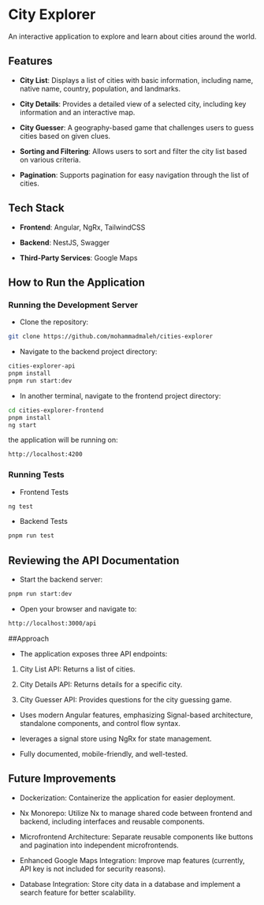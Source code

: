 # City Explorer

An interactive application to explore and learn about cities around the world.

## Features

- **City List**: Displays a list of cities with basic information, including name, native name, country, population, and landmarks.

- **City Details**: Provides a detailed view of a selected city, including key information and an interactive map.

- **City Guesser**: A geography-based game that challenges users to guess cities based on given clues.

- **Sorting and Filtering**: Allows users to sort and filter the city list based on various criteria.

- **Pagination**: Supports pagination for easy navigation through the list of cities.

## Tech Stack

- **Frontend**: Angular, NgRx, TailwindCSS

- **Backend**: NestJS, Swagger

- **Third-Party Services**: Google Maps

## How to Run the Application

### Running the Development Server

- Clone the repository:

```bash
git clone https://github.com/mohammadmaleh/cities-explorer
```

- Navigate to the backend project directory:

```bash
cities-explorer-api
pnpm install
pnpm run start:dev
```

- In another terminal, navigate to the frontend project directory:

```bash
cd cities-explorer-frontend
pnpm install
ng start
```

the application will be running on:

```bash
http://localhost:4200
```

### Running Tests

- Frontend Tests

```bash
ng test
```

- Backend Tests

```bash
pnpm run test
```

## Reviewing the API Documentation

- Start the backend server:

```bash
pnpm run start:dev
```

- Open your browser and navigate to:

```bash
http://localhost:3000/api
```

##Approach

- The application exposes three API endpoints:

1. City List API: Returns a list of cities.

2. City Details API: Returns details for a specific city.

3. City Guesser API: Provides questions for the city guessing game.

- Uses modern Angular features, emphasizing Signal-based architecture, standalone components, and control flow syntax.
- leverages a signal store using NgRx for state management.

- Fully documented, mobile-friendly, and well-tested.

## Future Improvements

- Dockerization: Containerize the application for easier deployment.

- Nx Monorepo: Utilize Nx to manage shared code between frontend and backend, including interfaces and reusable components.

- Microfrontend Architecture: Separate reusable components like buttons and pagination into independent microfrontends.

- Enhanced Google Maps Integration: Improve map features (currently, API key is not included for security reasons).

- Database Integration: Store city data in a database and implement a search feature for better scalability.
